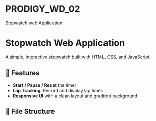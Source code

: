 # PRODIGY_WD_02
Stopwatch  web Application
# Stopwatch Web Application

A simple, interactive stopwatch built with HTML, CSS, and JavaScript.

## 🚀 Features

- **Start / Pause / Reset** the timer
- **Lap Tracking**: Record and display lap times
- **Responsive UI** with a clean layout and gradient background

## 📁 File Structure

